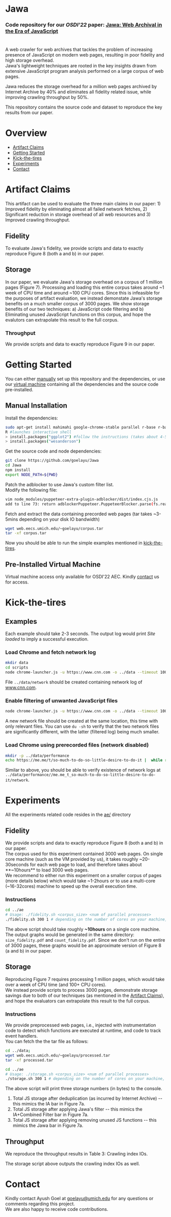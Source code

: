 # Jawa

### Code repository for our _OSDI'22_ paper: [Jawa: Web Archival in the Era of JavaScript](https://goelayu.github.io/publication/jawa-2021)

#

A web crawler for web archives that tackles the problem of increasing presence of JavaScript
on modern web pages, resulting in poor fidelity and high storage overhead.\
Jawa's lightweight techniques are rooted in the key insights drawn from extensive JavaScript program analysis performed on a large corpus of web pages.

Jawa reduces the storage overhead for a million web pages archived by Internet Archive by 40% and eliminates all fidelity related issue, while improving crawling throughput by 50%.

This repository contains the source code and dataset to reproduce the key results from our paper.

# Overview

- [Artifact Claims](#artifact-claims)
- [Getting Started](#getting-started)
- [Kick-the-tires](#kick-the-tires)
- [Experiments](#experiments)
- [Contact](#contact)

# Artifact Claims

This artifact can be used to evaluate the three main claims in our paper: 1) Improved fidelity by eliminating almost all failed network fetches, 2) Significant reduction in storage overhead of all web resources and 3) Improved crawling throughput.

## Fidelity

To evaluate Jawa's fidelity, we provide scripts and data to exactly reproduce Figure 8 (both a and b) in our paper.

## Storage

In our paper, we evaluate Jawa's storage overhead on a corpus of 1 million pages (Figure 7). Processing and loading this entire corpus takes around \~1 week of CPU time and around \~100 CPU cores. Since this is infeasible for the purposes of artifact evaluation, we instead demonstate Jawa's storage benefits on a much smaller corpus of 3000 pages. We show storage benefits of our two techniques: a) JavaScript code filtering and b) Eliminating unused JavaScript functions on this corpus, and hope the evalutors can extrapolate this result to the full corpus.

### Throughput

We provide scripts and data to exactly reproduce Figure 9 in our paper.

# Getting Started

You can either [manually](#manual-installation) set up this repository and the dependencies, or
use our [virtual machine](#pre-installed-virtual-machine) containing all the dependencies and the source code pre-installed.

## Manual Installation

Install the dependencies:

```bash
sudo apt-get install mahimahi google-chrome-stable parallel r-base r-base-core
R #launches interactive shell
> install.packages("ggplot2") #follow the instructions (takes about 4-5min)
> install.packages("wesanderson")
```

Get the source code and node dependencies:

```bash
git clone https://github.com/goelayu/Jawa
cd Jawa
npm install
export NODE_PATH=${PWD}
```

Patch the adblocker to use Jawa's custom filter list. \
Modify the following file:

```bash
vim node_modules/puppeteer-extra-plugin-adblocker/dist/index.cjs.js
add to line 73: return adblockerPuppeteer.PuppeteerBlocker.parse(fs.readFileSync('../filter-lists/combined-alexa-3k.txt', 'utf-8'));
```

Fetch and extract the data containing precorded web pages (tar takes ~3-5mins depending on your disk IO bandwidth)

```bash
wget web.eecs.umich.edu/~goelayu/corpus.tar
tar -xf corpus.tar
```

Now you should be able to run the simple examples mentioned in [kick-the-tires](#kick-the-tires).

## Pre-Installed Virtual Machine

Virtual machine access only available for OSDI'22 AEC. Kindly [contact](#contact) us for access.

# Kick-the-tires

## Examples

Each example should take 2-3 seconds. The output log would print _Site loaded_ to imply a successful execution.

### Load Chrome and fetch network log

```bash
mkdir data
cd scripts
node chrome-launcher.js -u https://www.cnn.com -o ../data --timeout 10000 -n
```

File `../data/network` should be created containing network log of www.cnn.com.

### Enable filtering of unwanted JavaScript files

```bash
node chrome-launcher.js -u https://www.cnn.com -o ../data --timeout 10000 -n --filter
```

A new network file should be created at the same location, this time with only relevant files. You can use `du -sh` to verify that the two network files are significantly different, with the latter (filtered log) being much smaller.

### Load Chrome using prerecorded files (network disabled)

```bash
mkdir -p ../data/performance
echo https://me.me/t/so-much-to-do-so-little-desire-to-do-it |  while read i; do  DATAFLAGS=" -j  --timeout 15000 -n" ./replay_mahimahi.sh ../record ../data/performance/ replay live $i ; done
```

Similar to above, you should be able to verify existence of network logs at `../data/performance//me.me_t_so-much-to-do-so-little-desire-to-do-it/network`.

# Experiments

All the experiments related code resides in the [ae/](ae) directory

## Fidelity

We provide scripts and data to exactly reproduce Figure 8 (both a and b) in our paper.\
The corpus used for this experiment contained 3000 web pages. On single core machine (such as the VM provided by us), it takes roughly ~20-30seconds for each web page to load, and therefore takes about **~10hours** to load 3000 web pages. \
We recommend to either run this experiment on a smaller corpus of pages (more details below) which would take ~1-2hours or to use a multi-core (~16-32cores) machine to speed up the overall execution time.

### Instructions

```bash
cd ../ae
# Usage: ./fidelity.sh <corpus_size> <num of parallel processes>
./fidelity.sh 300 1 # depending on the number of cores on your machine, provide the 2nd argument. If running on our VM, provide 1.
```

The above script should take roughly **~10hours** on a single core machine. \
The output graphs would be generated in the same directory: `size_fidelity.pdf` and `count_fidelity.pdf`.
Since we don't run on the entire of 3000 pages, these graphs would be an approximate version of Figure 8 (a and b) in our paper.

## Storage

Reproducing Figure 7 requires processing 1 million pages, which would take over a week of CPU time (and 100+ CPU cores). \
We instead provide scripts to process 3000 pages, demonstrate storage savings due to both of our techniques (as mentioned in the [Artifact Claims](#artifact-claims)), and hope the evaluators can extrapolate this result to the full corpus.

### Instructions

We provide preprocessed web pages, i.e., injected with instrumentation code to detect which functions are executed at runtime, and code to track event handlers. \
You can fetch the the tar file as follows:

```bash
cd ../data;
wget web.eecs.umich.edu/~goelayu/processed.tar
tar -xf processed.tar
```

```bash
cd ../ae
# Usage: ./storage.sh <corpus_size> <num of parallel processes>
./storage.sh 300 1 # depending on the number of cores on your machine, provide the 2nd argument. If running on our VM, provide 1.
```

The above script will print three storage numbers (in bytes) to the console.

1. Total JS storage after deduplication (as incurred by Internet Archive) -- this mimics the IA bar in Figure 7a.
2. Total JS storage after applying Jawa's filter -- this mimics the IA+Combined Filter bar in Figure 7a.
3. Total JS storage after applying removing unused JS functions -- this mimics the Jawa bar in Figure 7a.

## Throughput

We reproduce the throughput results in Table 3: Crawling index IOs.

The storage script above outputs the crawling index IOs as well.

# Contact

Kindly contact Ayush Goel at goelayu@umich.edu for any questions or comments regarding this project. \
We are also happy to receive code contributions.
